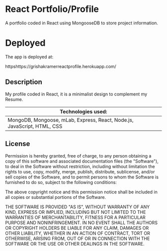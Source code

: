# React Portfolio/Profile


A portfolio coded in React using MongooseDB to store project information.




# Deployed

The app is deployed at:

httpshttps://grishakramerreactprofile.herokuapp.com/


## Description

My profile coded in React, it is a minimalist design to complement my Resume.  

| Technologies used:                                                                        |
| ----------------------------------------------------------------------------------------- |
| MongoDB, Mongoose, mLab, Express, React, Node.js, JavaScript, HTML, CSS



## License


Permission is hereby granted, free of charge, to any person obtaining a copy of this software and associated documentation files (the "Software"), to deal in the Software without restriction, including without limitation the rights to use, copy, modify, merge, publish, distribute, sublicense, and/or sell copies of the Software, and to permit persons to whom the Software is furnished to do so, subject to the following conditions:

The above copyright notice and this permission notice shall be included in all copies or substantial portions of the Software.

THE SOFTWARE IS PROVIDED "AS IS", WITHOUT WARRANTY OF ANY KIND, EXPRESS OR IMPLIED, INCLUDING BUT NOT LIMITED TO THE WARRANTIES OF MERCHANTABILITY, FITNESS FOR A PARTICULAR PURPOSE AND NONINFRINGEMENT. IN NO EVENT SHALL THE AUTHORS OR COPYRIGHT HOLDERS BE LIABLE FOR ANY CLAIM, DAMAGES OR OTHER LIABILITY, WHETHER IN AN ACTION OF CONTRACT, TORT OR OTHERWISE, ARISING FROM, OUT OF OR IN CONNECTION WITH THE SOFTWARE OR THE USE OR OTHER DEALINGS IN THE SOFTWARE.
